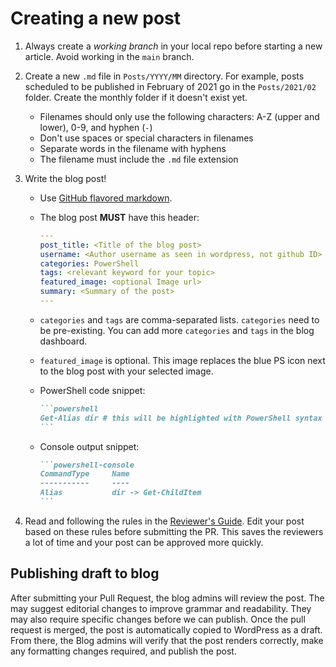 # Creating a new post

1. Always create a _working branch_ in your local repo before starting a new article. Avoid working
   in the `main` branch.
1. Create a new `.md` file in `Posts/YYYY/MM` directory. For example, posts scheduled to be
   published in February of 2021 go in the `Posts/2021/02` folder. Create the monthly folder if it
   doesn't exist yet.
   - Filenames should only use the following characters: A-Z (upper and lower), 0-9, and hyphen (`-`)
   - Don't use spaces or special characters in filenames
   - Separate words in the filename with hyphens
   - The filename must include the `.md` file extension
1. Write the blog post!
   - Use [GitHub flavored markdown](https://github.com/PowerShell/Community-Blog/wiki/Markdown-cheatsheet).
   - The blog post **MUST** have this header:

     ```yaml
     ---
     post_title: <Title of the blog post>
     username: <Author username as seen in wordpress, not github ID>
     categories: PowerShell
     tags: <relevant keyword for your topic>
     featured_image: <optional Image url>
     summary: <Summary of the post>
     ---
     ```

   - `categories` and `tags` are comma-separated lists. `categories` need to be pre-existing. You
     can add more `categories` and `tags` in the blog dashboard.
   - `featured_image` is optional. This image replaces the blue PS icon next to the blog post with your
     selected image.

   - PowerShell code snippet:

     ~~~markdown
     ```powershell
     Get-Alias dir # this will be highlighted with PowerShell syntax
     ```
     ~~~

   - Console output snippet:

     ~~~markdown
     ```powershell-console
     CommandType     Name                                               Version    Source
     -----------     ----                                               -------    ------
     Alias           dir -> Get-ChildItem
     ```
     ~~~

1. Read and following the rules in the
   [Reviewer's Guide](https://github.com/PowerShell/Community-Blog/wiki/Reviewers-Guide). Edit your
   post based on these rules before submitting the PR. This saves the reviewers a lot of time and
   your post can be approved more quickly.

## Publishing draft to blog

After submitting your Pull Request, the blog admins will review the post. The may suggest editorial
changes to improve grammar and readability. They may also require specific changes before we can
publish. Once the pull request is merged, the post is automatically copied to WordPress as a draft.
From there, the Blog admins will verify that the post renders correctly, make any formatting changes
required, and publish the post.
